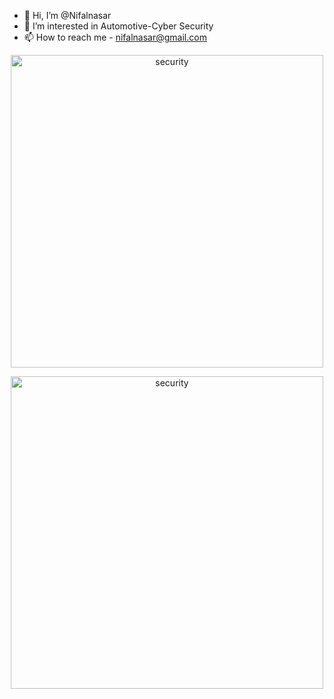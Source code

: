 - 👋 Hi, I’m @Nifalnasar 
- 👀 I’m interested in Automotive-Cyber Security
- 📫 How to reach me - nifalnasar@gmail.com

 <p align="center">
  <img alt="security" width="500" src="//i.pinimg.com/originals/8b/fd/01/8bfd01c18be1b5059bc0d7770d9dabf1.gif">
</p>

<p align="center">
  <img alt="security" width="500" src="https://i.pinimg.com/originals/8b/fd/01/8bfd01c18be1b5059bc0d7770d9dabf1.gif" />
</p>

<!---
Nifalnasar/Nifalnasar is a ✨ special ✨ repository because its `README.md` (this file) appears on your GitHub profile.
You can click the Preview link to take a look at your changes.
--->

